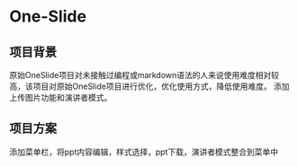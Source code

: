 # One-Slide

## 项目背景
原始OneSlide项目对未接触过编程或markdown语法的人来说使用难度相对较高，该项目对原始OneSlide项目进行优化，优化使用方式，降低使用难度。
添加上传图片功能和演讲者模式。

## 项目方案
添加菜单栏，将ppt内容编辑，样式选择，ppt下载，演讲者模式整合到菜单中
